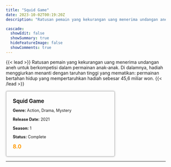 ```yaml
---
title: "Squid Game"
date: 2023-10-02T00:19:20Z
description: "Ratusan pemain yang kekurangan uang menerima undangan aneh untuk berkompetisi dalam permainan anak-anak. Di dalamnya, hadiah menggiurkan menanti dengan taruhan tinggi yang mematikan: permainan bertahan hidup yang mempertaruhkan hadiah sebesar 45,6 miliar won."

cascade:
  showEdit: false
  showSummary: true
  hideFeatureImage: false
  showComments: true
---
```


{{< lead >}}
Ratusan pemain yang kekurangan uang menerima undangan aneh untuk berkompetisi dalam permainan anak-anak. Di dalamnya, hadiah menggiurkan menanti dengan taruhan tinggi yang mematikan: permainan bertahan hidup yang mempertaruhkan hadiah sebesar 45,6 miliar won.
{{< /lead >}}

<style>

/* CSS for the movie information box */
        .movie-box {
            width: 300px;
            padding: 20px;
            border: 2px solid #ccc; /* Border added */
            border-radius: 5px;
            box-shadow: 0 0 5px rgba(0, 0, 0, 0.2);
        }

        /* CSS for movie title */
        .movie-title {
            font-size: 1.2em;
            font-weight: bold;
            margin-bottom: 10px;
        }

        /* CSS for movie details */
        .movie-details {
            font-size: 0.9em;
            margin-bottom: 10px;
        }

        /* CSS for movie rating */
        .movie-rating {
            font-size: 1.2em;
            font-weight: bold;
            color: #ff9900; /* IMDb's rating color */
        }
</style>

 <div class="movie-box">
        <div class="movie-title">Squid Game</div>
        <div class="movie-details">
            <p><strong>Genre:</strong> Action, Drama, Mystery</p>
            <p><strong>Release Date:</strong> 2021</p>
            <p><strong>Season:</strong> 1</p>
            <p><strong>Status:</strong> Complete</p>
        </div>
        <div class="movie-rating">8.0</div>
    </div>

---


